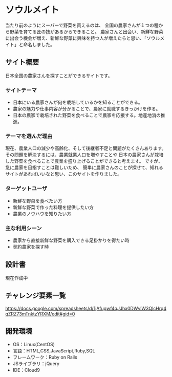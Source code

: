 # ソウルメイト

当たり前のようにスーパーで野菜を買えるのは、
全国の農家さんが１つの種から野菜を育てる匠の技があるからできること。
農家さんと出会い、新鮮な野菜に出会う機会が増え、新鮮な野菜に興味を持つ人が増えたらと思い、「ソウルメイト」と命名しました。

## サイト概要
日本全国の農家さんを探すことができるサイトです。

### サイトテーマ
- 日本にいる農家さんが何を栽培しているかを知ることができる。
- 農家の魅力や仕事内容が分かることで、農家に就職するきっかけを作る。
- 日本の農家で栽培された野菜を食べることで農家を応援する。地産地消の推進。

### テーマを選んだ理由
現在、農業人口の減少や高齢化、そして後継者不足と問題がたくさんあります。
その問題を解決するには、農業就業人口を増やすことや
日本の農家さんが栽培した野菜を食べることで農業を盛り上げることができると考えます。
ですが、急に農家を目指すことは難しいため、
簡単に農家さんのことが探せて、知れるサイトがあればいいなと思い、このサイトを作りました。

### ターゲットユーザ
- 新鮮な野菜を食べたい方
- 新鮮な野菜で作った料理を提供したい方
- 農業のノウハウを知りたい方

### 主な利用シーン
- 農家から直接新鮮な野菜を購入できる足掛かりを得たい時
- 契約農家を探す時

## 設計書
現在作成中

## チャレンジ要素一覧
https://docs.google.com/spreadsheets/d/1jAfugwf4qJJhx0DWvlW3QlcHrq4qZRZ73mTnktzYRXM/edit#gid=0

## 開発環境
- OS：Linux(CentOS)
- 言語：HTML,CSS,JavaScript,Ruby,SQL
- フレームワーク：Ruby on Rails
- JSライブラリ：jQuery
- IDE：Cloud9

